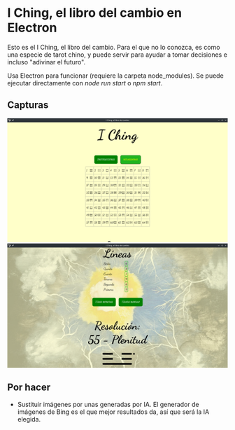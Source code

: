 # I Ching, el libro del cambio en Electron
<p>Esto es el I Ching, el libro del cambio. Para el que no lo conozca, es como una especie de tarot chino, y puede servir para ayudar a tomar decisiones e incluso "adivinar el futuro".</p>
<p>Usa Electron para funcionar (requiere la carpeta node_modules). Se puede ejecutar directamente con <i>node run start</i> o <i>npm start</i>.</p>

<h2>Capturas</h2>

<img src="capturas/captura-hexagramas.png">

<img src="capturas/captura-resolucion.png">

<h2>Por hacer</h2>
<ul>
  <li>Sustituir imágenes por unas generadas por IA. El generador de imágenes de Bing es el que mejor resultados da, así que será la IA elegida.</li>
</ul>

